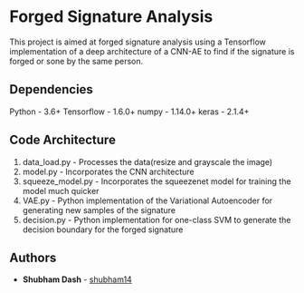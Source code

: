 # Forged Signature Analysis
This project is aimed at forged signature analysis using a Tensorflow implementation 
of a deep architecture of a CNN-AE to find if the signature is forged or sone by the same person.

## Dependencies
Python - 3.6+
Tensorflow - 1.6.0+
numpy - 1.14.0+
keras - 2.1.4+

## Code Architecture
1. data_load.py - Processes the data(resize and grayscale the image)
2. model.py - Incorporates the CNN architecture 
3. squeeze_model.py - Incorporates the squeezenet model for training the model much quicker
4. VAE.py - Python implementation of the Variational Autoencoder for generating new samples of the signature
5. decision.py - Python implementation for one-class SVM to generate the decision boundary for the forged signature

## Authors
* **Shubham Dash** - [shubham14](https://github.com/shubham14)